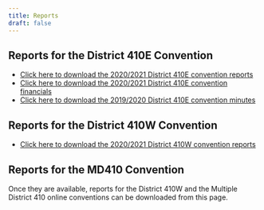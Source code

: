 ```yaml
---
title: Reports
draft: false
---
```


## Reports for the District 410E Convention

* [Click here to download the 2020/2021 District 410E convention reports](/docs/410e_convention_reports.pdf)
* [Click here to download the 2020/2021 District 410E convention financials](/docs/410e_convention_financials.pdf)
* [Click here to download the 2019/2020 District 410E convention minutes](/docs/410e_convention_2020_minutes.pdf)

## Reports for the District 410W Convention

* [Click here to download the 2020/2021 District 410W convention reports](/docs/410w_convention_reports.pdf)

## Reports for the MD410 Convention
Once they are available, reports for the District 410W and the Multiple District 410 online conventions can be downloaded from this page.
